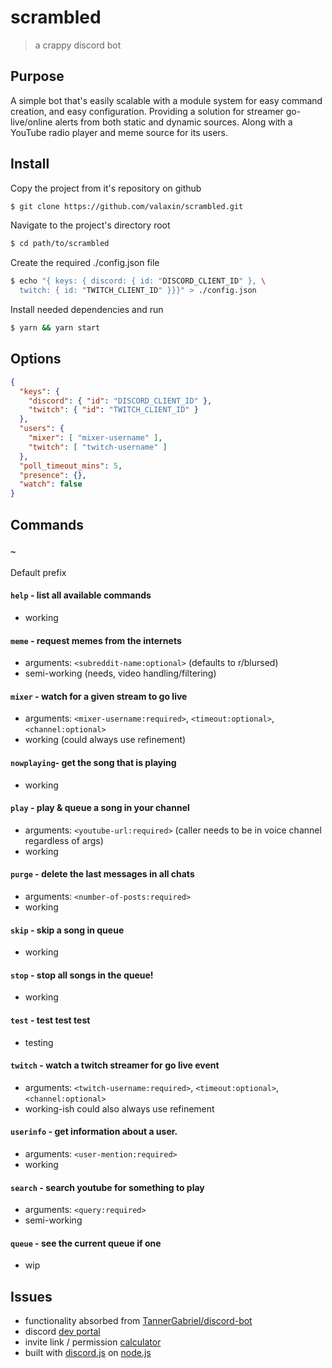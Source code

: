 # scrambled
> a crappy discord bot

## Purpose

A simple bot that's easily scalable with a module system for easy command creation, and easy configuration. Providing a solution for streamer go-live/online alerts from both static and dynamic sources. Along with a YouTube radio player and meme source for its users.

## Install

Copy the project from it's repository on github
```bash
$ git clone https://github.com/valaxin/scrambled.git
```

Navigate to the project's directory root
```bash
$ cd path/to/scrambled
```

Create the required ./config.json file
```bash
$ echo "{ keys: { discord: { id: "DISCORD_CLIENT_ID" }, \
  twitch: { id: "TWITCH_CLIENT_ID" }}}" > ./config.json
```

Install needed dependencies and run
```bash
$ yarn && yarn start
```

## Options

```json
{
  "keys": {
    "discord": { "id": "DISCORD_CLIENT_ID" },
    "twitch": { "id": "TWITCH_CLIENT_ID" }
  },
  "users": {
    "mixer": [ "mixer-username" ],
    "twitch": [ "twitch-username" ]
  },
  "poll_timeout_mins": 5,
  "presence": {},
  "watch": false
}
```

## Commands

### `~`
Default prefix

#### `help` - list all available commands 
- working 

#### `meme` - request memes from the internets
- arguments: `<subreddit-name:optional>` (defaults to r/blursed)
- semi-working (needs, video handling/filtering) 

#### `mixer` - watch for a given stream to go live 
- arguments: `<mixer-username:required>`, `<timeout:optional>`, `<channel:optional>`
- working (could always use refinement) 

#### `nowplaying`- get the song that is playing 
- working 

#### `play` - play & queue a song in your channel 
- arguments: `<youtube-url:required>` (caller needs to be in voice channel regardless of args)
- working 

#### `purge` - delete the last messages in all chats
- arguments: `<number-of-posts:required>`
- working 

#### `skip` - skip a song in queue 
- working 

#### `stop` - stop all songs in the queue!
- working 

#### `test` - test test test
- testing 

#### `twitch` - watch a twitch streamer for go live event
- arguments: `<twitch-username:required>`, `<timeout:optional>`, `<channel:optional>`
- working-ish could also always use refinement 

#### `userinfo` - get information about a user.
- arguments: `<user-mention:required>`
- working

#### `search` - search youtube for something to play
- arguments: `<query:required>`
- semi-working

#### `queue` - see the current queue if one
- wip

## Issues



- functionality absorbed from [TannerGabriel/discord-bot](https://github.com/TannerGabriel/discord-bot)
- discord [dev portal](https://discord.com/developers)
- invite link / permission [calculator](https://discordapi.com/permissions.html)
- built with [discord.js](https://github.com/discordjs/discord.js) on [node.js](https://nodejs.org)
